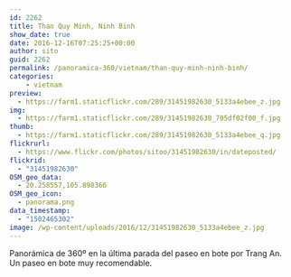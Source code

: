```yaml
---
id: 2262
title: Than Quy Minh, Ninh Binh
show_date: true
date: 2016-12-16T07:25:25+00:00
author: sito
guid: 2262
permalink: /panoramica-360/vietnam/than-quy-minh-ninh-binh/
categories:
    - vietnam
preview:
  - https://farm1.staticflickr.com/289/31451982630_5133a4ebee_z.jpg
img:
  - https://farm1.staticflickr.com/289/31451982630_705df02f00_f.jpg
thumb:
  - https://farm1.staticflickr.com/289/31451982630_5133a4ebee_q.jpg
flickrurl:
  - https://www.flickr.com/photos/sitoo/31451982630/in/dateposted/
flickrid:
  - "31451982630"
OSM_geo_data:
  - 20.258557,105.898366
OSM_geo_icon:
  - panorama.png
data_timestamp:
  - "1502465302"
image: /wp-content/uploads/2016/12/31451982630_5133a4ebee_z.jpg
---
```

Panorámica de 360º en la última parada del paseo en bote por Trang An. Un paseo en bote muy recomendable.